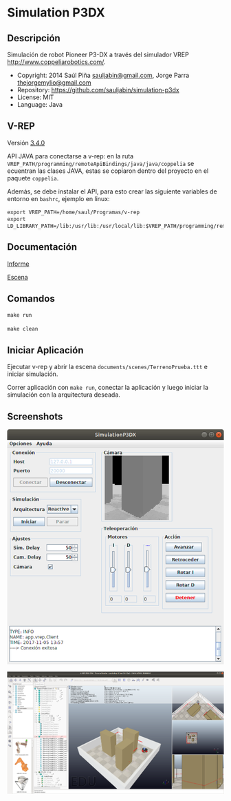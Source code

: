 Simulation P3DX
===============

Descripción
-----------
Simulación de robot Pioneer P3-DX a través del simulador VREP http://www.coppeliarobotics.com/.

- Copyright: 2014 Saúl Piña <sauljabin@gmail.com>, Jorge Parra <thejorgemylio@gmail.com>
- Repository: https://github.com/sauljabin/simulation-p3dx
- License: MIT
- Language: Java

V-REP
-----

Versión [3.4.0](http://coppeliarobotics.com/files/V-REP_PRO_EDU_V3_4_0_Linux.tar.gz)

API JAVA para conectarse a v-rep: en la ruta
`VREP_PATH/programming/remoteApiBindings/java/java/coppelia`
se ecuentran las clases JAVA, estas se copiaron dentro del proyecto en el paquete `coppelia`.

Además, se debe instalar el API, para esto crear las siguiente variables de entorno en `bashrc`, ejemplo en linux:

```
export VREP_PATH=/home/saul/Programas/v-rep
export LD_LIBRARY_PATH=/lib:/usr/lib:/usr/local/lib:$VREP_PATH/programming/remoteApiBindings/java/lib/64Bit
```

Documentación
-------------
[Informe](documents/informe)

[Escena](documents/scenes)

Comandos
--------

```
make run

make clean
```

Iniciar Aplicación
------------------

Ejecutar v-rep y abrir la escena `documents/scenes/TerrenoPrueba.ttt` e iniciar simulación.

Correr aplicación con `make run`, conectar la aplicación y luego iniciar la simulación con la arquitectura deseada.

Screenshots
-----------
![](documents/screenshots/screenshot-1.png)

![](documents/screenshots/screenshot-2.png)
